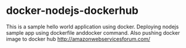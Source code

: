 # docker-nodejs-dockerhub
This is a sample hello world application using docker. Deploying nodejs sample app using dockerfile anddocker command. Also pushing docker image to docker hub   http://amazonwebservicesforum.com/
